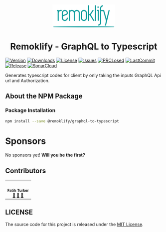 <p align="center">
  <a href="https://remoklify.com">
    <img src="https://raw.githubusercontent.com/remoklify/remoklify.github.io/master/assets/logo/brand-logo.png" alt="Logo" width=200>
  </a>
</p>

<h1 align="center">
Remoklify - GraphQL to Typescript
</h1>

[![Version](https://img.shields.io/npm/v/@remoklify/graphql-to-typescript?color=CB3837&style=for-the-badge&logo=npm)](https://www.npmjs.com/package/@remoklify/graphql-to-typescript)
[![Downloads](https://img.shields.io/npm/dt/@remoklify/graphql-to-typescript?color=CB3837&logo=npm&style=for-the-badge)](https://www.npmjs.com/package/@remoklify/graphql-to-typescript)
[![License](https://img.shields.io/github/license/remoklify/graphql-to-typescript?color=43b043&style=for-the-badge)](LICENSE)
[![Issues](https://img.shields.io/github/issues/remoklify/graphql-to-typescript?color=43b043&style=for-the-badge)](https://github.com/remoklify/graphql-to-typescript/issues)
[![PRCLosed](https://img.shields.io/github/issues-pr-closed-raw/remoklify/graphql-to-typescript?color=43b043&style=for-the-badge)](https://github.com/remoklify/graphql-to-typescript/pulls?q=is%3Apr+is%3Aclosed)
[![LastCommit](https://img.shields.io/github/last-commit/remoklify/graphql-to-typescript?color=43b043&style=for-the-badge)](https://github.com/remoklify/graphql-to-typescript/commits/master)
[![Release](https://img.shields.io/github/release/remoklify/graphql-to-typescript?include_prereleases&color=43b043&style=for-the-badge)](https://github.com/remoklify/graphql-to-typescript/releases)
[![SonarCloud](https://img.shields.io/sonar/quality_gate/remoklify-graphql-to-typescript?server=https%3A%2F%2Fsonarcloud.io&label=Sonar%20Cloud&style=for-the-badge&logo=sonarcloud)](https://sonarcloud.io/dashboard?id=remoklify-graphql-to-typescript)

Generates typescript codes for client by only taking the inputs GraphQL Api url and Authorization.

## About the NPM Package

### Package Installation

```sh
npm install --save @remoklify/graphql-to-typescript
```

# Sponsors

No sponsors yet! **Will you be the first?**

## Contributors

<!-- ALL-CONTRIBUTORS-LIST:START - Do not remove or modify this section -->
<!-- prettier-ignore-start -->
<!-- markdownlint-disable -->
<table>
  <tr>
    <td align="center"><a href="https://github.com/fatihturker"><img src="https://avatars1.githubusercontent.com/u/2202179?s=460&u=261b1129e7106c067783cb022ab9999aad833bdc&v=4" width="100px;" alt=""/><br /><sub><b>Fatih Turker</b></sub></a><br /><a href="https://github.com/remoklify/graphql-to-typescript/issues/created_by/fatihturker" title="Answering Questions">💬</a> <a href="https://github.com/remoklify/graphql-to-typescript/commits?author=fatihturker" title="Documentation">📖</a> <a href="https://github.com/remoklify/graphql-to-typescript/pulls?q=is%3Apr+reviewed-by%3Afatihturker" title="Reviewed Pull Requests">👀</a></td>
  </tr>
</table>

<!-- markdownlint-enable -->
<!-- prettier-ignore-end -->

<!-- ALL-CONTRIBUTORS-LIST:END -->

## LICENSE

The source code for this project is released under the [MIT License](https://github.com/remoklify/graphql-to-typescript/blob/develop/LICENSE).
